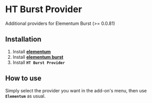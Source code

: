 # HT Burst Provider

Additional providers for Elementum Burst (>= 0.0.81)

## Installation

1. Install [**elementum**](https://github.com/elgatito/plugin.video.elementum) 
2. Install [**elementum burst**](https://github.com/elgatito/script.elementum.burst)
3. Install **`HT Burst Provider`**

## How to use

Simply select the provider you want in the add-on's menu, then use **`Elementum`** as usual.
